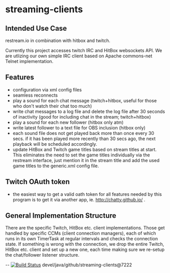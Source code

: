 # streaming-clients

## Intended Use Case

restream.io in combination with hitbox and twitch.

Currently this project accesses twitch IRC and HitBox websockets API.
We are utlizing our own simple IRC client based on Apache commons-net Telnet implementation.

## Features

* configuration via xml config files
* seamless reconnects
* play a sound for each chat message (twitch+hitbox, useful for those who don't watch their chat too much)
* write chat messages to a log file and delete the log file after 30 seconds of inactivity (good for including chat in the stream; twitch+hitbox)
* play a sound for each new follower (hitbox only atm)
* write latest follower to a text file for OBS inclusion (hitbox only)
* each sound file does not get played back more than once every 30 secs. if it has been played more recently than 30 secs ago, the next playback will be scheduled accordingly.
* update HitBox and Twitch game titles based on stream titles at start. This eliminates the need to set the game titles individually via the restream interface, just mention it in the stream title and add the used game titles to the generic.xml config file.

## Twitch OAuth token

* the easiest way to get a valid oath token for all features needed by this program is to get it via another app, ie. http://chatty.github.io/ .

## General Implementation Structure

There are the specific Twitch, HitBox etc. client implementations. Those get handled by
specific CCMs (client connection managers), each of which runs in its own TimerTask at regular
intervals and checks the connection state. If something is wrong with the connection, we drop the entire
Twitch, HitBox etc. client and set up a new one, each time making sure we re-setup the chat/follower listener
structure.



--
[![Build Status](https://travis-ci.org/jjYBdx4IL/streaming-clients.png?branch=master)](https://travis-ci.org/jjYBdx4IL/streaming-clients)
devel/java/github/streaming-clients@7222
